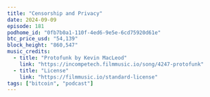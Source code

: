 ```yaml
---
title: "Censorship and Privacy"
date: 2024-09-09
episode: 181
podhome_id: "0fb7b0a1-110f-4ed6-9e5e-6cd75920d61e"
btc_price_usd: "54,139"
block_height: "860,547"
music_credits:
  - title: "Protofunk by Kevin MacLeod"
    link: "https://incompetech.filmmusic.io/song/4247-protofunk"
  - title: "License"
    link: "https://filmmusic.io/standard-license"
tags: ["bitcoin", "podcast"]
---
```

